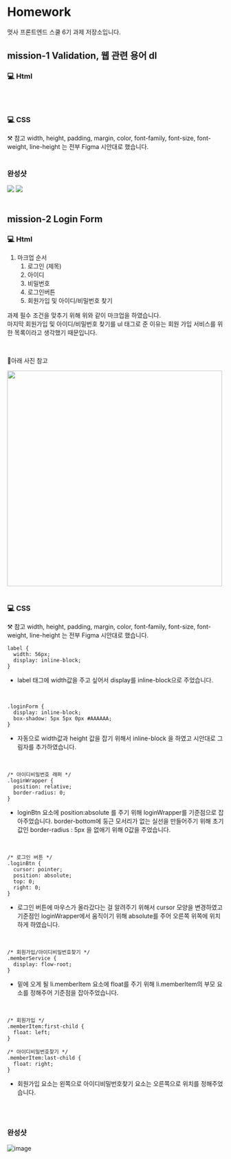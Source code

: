 # Homework
멋사 프론트엔드 스쿨 6기 과제 저장소입니다.

## mission-1 Validation, 웹 관련 용어 dl
### 💻 Html
<br>
<br>

### 💻 CSS
⚒️ 참고 width, height, padding, margin, color, font-family, font-size, font-weight, line-height 는 전부 Figma 시안대로 했습니다.
<br>
<br>

### 완성샷
<img src="https://github.com/KIMGEUNDU/homeWork/assets/126174401/3f72c7ce-7ea3-4ca3-9a75-9ea4c7a3ff7e">
<img src="https://github.com/KIMGEUNDU/homeWork/assets/126174401/9fdedaae-92c3-4a9b-8571-f411d5bd3fcc">

<br>
<br>

## mission-2 Login Form
### 💻 Html
1. 마크업 순서  
    1. 로그인 (제목)  
    2. 아이디
    3. 비밀번호
    4. 로그인버튼
    5. 회원가입 및 아이디/비밀번호 찾기  

과제 필수 조건을 맞추기 위해 위와 같이 마크업을 하였습니다.<br>
마지막 회원가입 및 아이디/비밀번호 찾기를 ul 태그로 준 이유는 회원 가입 서비스를 위한 목록이라고 생각했기 때문입니다.

<br>

🔻아래 사진 참고
<br>

<img src="https://github.com/KIMGEUNDU/homeWork/assets/126174401/c827d99b-e7a7-432e-a4e2-f9555f0ddd2d" width="500px">

<br>
<br>

### 💻 CSS
⚒️ 참고 width, height, padding, margin, color, font-family, font-size, font-weight, line-height 는 전부 Figma 시안대로 했습니다.
<br>
```
label {
  width: 56px;
  display: inline-block;
}
```
* label 태그에 width값을 주고 싶어서 display를 inline-block으로 주었습니다.
<br>

```
.loginForm {
  display: inline-block;
  box-shadow: 5px 5px 0px #AAAAAA;
}
```
* 자동으로 width값과 height 값을 잡기 위해서 inline-block 을 하였고 시안대로 그림자를 추가하였습니다.
<br>

```
/* 아이디비밀번호 래퍼 */
.loginWrapper {
  position: relative;
  border-radius: 0;
}
```
* loginBtn 요소에 position:absolute 를 주기 위해 loginWrapper를 기준점으로 잡아주었습니다.
border-bottom에 둥근 모서리가 없는 실선을 만들어주기 위해 초기값인 border-radius : 5px 을 없애기 위해 0값을 주었습니다.
<br>

```
/* 로그인 버튼 */
.loginBtn {
  cursor: pointer;
  position: absolute;
  top: 0;
  right: 0;
}
```
* 로그인 버튼에 마우스가 올라갔다는 걸 알려주기 위해서 cursor 모양을 변경하였고 기준점인 loginWrapper에서 움직이기 위해 absolute를 주어 오른쪽 위쪽에 위치하게 하였습니다.
<br>

```
/* 회원가입/아이디비밀번호찾기 */
.memberService {
  display: flow-root;
}
```
* 밑에 오게 될 li.memberItem 요소에 float를 주기 위해 li.memberItem의 부모 요소를 정해주어 기준점을 잡아주었습니다.
<br>

```
/* 회원가입 */
.memberItem:first-child {
  float: left;
}

/* 아이디비밀번호찾기 */
.memberItem:last-child {
  float: right;
}
```
* 회원가입 요소는 왼쪽으로 아이디비밀번호찾기 요소는 오른쪽으로 위치를 정해주었습니다.
<br>
<br>

### 완성샷

![image](https://github.com/KIMGEUNDU/homeWork/assets/126174401/bfc859f5-6bda-4fa5-9bc3-d7c5fa52c68e)
